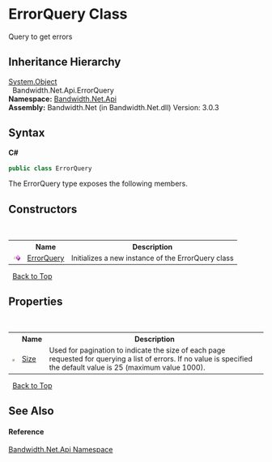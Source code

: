 ﻿# ErrorQuery Class
 

Query to get errors


## Inheritance Hierarchy
<a href="http://msdn2.microsoft.com/en-us/library/e5kfa45b" target="_blank">System.Object</a><br />&nbsp;&nbsp;Bandwidth.Net.Api.ErrorQuery<br />
**Namespace:**&nbsp;<a href ="N_Bandwidth_Net_Api.md">Bandwidth.Net.Api</a><br />**Assembly:**&nbsp;Bandwidth.Net (in Bandwidth.Net.dll) Version: 3.0.3

## Syntax

**C#**<br />
``` C#
public class ErrorQuery
```

The ErrorQuery type exposes the following members.


## Constructors
&nbsp;<table><tr><th></th><th>Name</th><th>Description</th></tr><tr><td>![Public method](media/pubmethod.gif "Public method")</td><td><a href ="M_Bandwidth_Net_Api_ErrorQuery__ctor.md">ErrorQuery</a></td><td>
Initializes a new instance of the ErrorQuery class</td></tr></table>&nbsp;
<a href="#errorquery-class">Back to Top</a>

## Properties
&nbsp;<table><tr><th></th><th>Name</th><th>Description</th></tr><tr><td>![Public property](media/pubproperty.gif "Public property")</td><td><a href ="P_Bandwidth_Net_Api_ErrorQuery_Size.md">Size</a></td><td>
Used for pagination to indicate the size of each page requested for querying a list of errors. If no value is specified the default value is 25 (maximum value 1000).</td></tr></table>&nbsp;
<a href="#errorquery-class">Back to Top</a>

## See Also


#### Reference
<a href ="N_Bandwidth_Net_Api.md">Bandwidth.Net.Api Namespace</a><br />